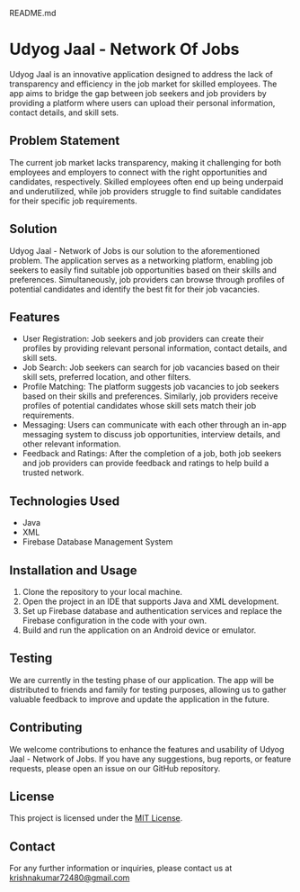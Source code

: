 README.md

# Udyog Jaal - Network Of Jobs

Udyog Jaal is an innovative application designed to address the lack of transparency and efficiency in the job market for skilled employees. The app aims to bridge the gap between job seekers and job providers by providing a platform where users can upload their personal information, contact details, and skill sets.

## Problem Statement

The current job market lacks transparency, making it challenging for both employees and employers to connect with the right opportunities and candidates, respectively. Skilled employees often end up being underpaid and underutilized, while job providers struggle to find suitable candidates for their specific job requirements.

## Solution

Udyog Jaal - Network of Jobs is our solution to the aforementioned problem. The application serves as a networking platform, enabling job seekers to easily find suitable job opportunities based on their skills and preferences. Simultaneously, job providers can browse through profiles of potential candidates and identify the best fit for their job vacancies.

## Features

- User Registration: Job seekers and job providers can create their profiles by providing relevant personal information, contact details, and skill sets.
- Job Search: Job seekers can search for job vacancies based on their skill sets, preferred location, and other filters.
- Profile Matching: The platform suggests job vacancies to job seekers based on their skills and preferences. Similarly, job providers receive profiles of potential candidates whose skill sets match their job requirements.
- Messaging: Users can communicate with each other through an in-app messaging system to discuss job opportunities, interview details, and other relevant information.
- Feedback and Ratings: After the completion of a job, both job seekers and job providers can provide feedback and ratings to help build a trusted network.

## Technologies Used

- Java
- XML
- Firebase Database Management System

## Installation and Usage

1. Clone the repository to your local machine.
2. Open the project in an IDE that supports Java and XML development.
3. Set up Firebase database and authentication services and replace the Firebase configuration in the code with your own.
4. Build and run the application on an Android device or emulator.

## Testing

We are currently in the testing phase of our application. The app will be distributed to friends and family for testing purposes, allowing us to gather valuable feedback to improve and update the application in the future.

## Contributing

We welcome contributions to enhance the features and usability of Udyog Jaal - Network of Jobs. If you have any suggestions, bug reports, or feature requests, please open an issue on our GitHub repository.

## License

This project is licensed under the [MIT License](LICENSE).

## Contact

For any further information or inquiries, please contact us at krishnakumar72480@gmail.com
